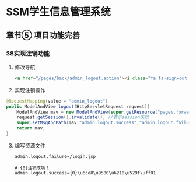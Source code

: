 # SSM学生信息管理系统  



## 章节⑤   项目功能完善

### 38实现注销功能

1. 修改导航

   ```html
   <a href="/pages/back/admin_logout.action"><i class="fa fa-sign-out fa-fw"></i> 注销</a>
   ```

2.  实现注销操作

   ```java
   @RequestMapping(value = "admin_logout")
   public ModelAndView logout(HttpServletRequest request){
       ModelAndView mav = new ModelAndView(super.getResource("pages.forward"));
       request.getSession().invalidate(); //表示session失效
       super.setMsgAndPath(mav,"admin.logout.success","admin.logout.failure");
       return mav;
   }
   ```

3. 编写资源文件

   ```properties
   admin.logout.failure=/login.jsp
   ```

   ```properties
   # {0}注销成功！
   admin.logout.success={0}\u6ce8\u9500\u6210\u529f\uff01
   ```